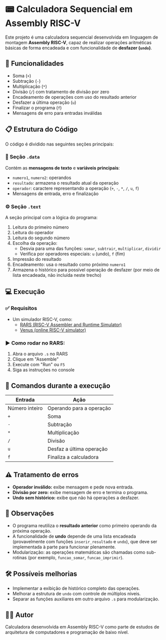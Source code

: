 # 📟 Calculadora Sequencial em Assembly RISC-V

Este projeto é uma calculadora sequencial desenvolvida em linguagem de montagem **Assembly RISC-V**, capaz de realizar operações aritméticas básicas de forma encadeada e com funcionalidade de **desfazer (`undo`)**.  

## 🧠 Funcionalidades

- Soma (`+`)
- Subtração (`-`)
- Multiplicação (`*`)
- Divisão (`/`) com tratamento de divisão por zero
- Encadeamento de operações com uso do resultado anterior
- Desfazer a última operação (`u`)
- Finalizar o programa (`f`)
- Mensagens de erro para entradas inválidas

## 📋 Estrutura do Código

O código é dividido nas seguintes seções principais:

### 📌 Seção `.data`

Contém as **mensagens de texto** e **variáveis principais**:
- `numero1`, `numero2`: operandos
- `resultado`: armazena o resultado atual da operação
- `operador`: caractere representando a operação (`+`, `-`, `*`, `/`, `u`, `f`)
- Mensagens de entrada, erro e finalização

### ⚙️ Seção `.text`

A seção principal com a lógica do programa:
1. Leitura do primeiro número
2. Leitura do operador
3. Leitura do segundo número
4. Escolha da operação:
   - Desvia para uma das funções: `somar`, `subtrair`, `multiplicar`, `dividir`
   - Verifica por operadores especiais: `u` (undo), `f` (fim)
5. Impressão do resultado
6. Encadeamento: usa o resultado como próximo `numero1`
7. Armazena o histórico para possível operação de desfazer (por meio de lista encadeada, não incluída neste trecho)

## 💻 Execução

### ✅ Requisitos
- Um simulador RISC-V, como:
  - [RARS (RISC-V Assembler and Runtime Simulator)](https://github.com/TheThirdOne/rars)
  - [Venus (online RISC-V simulator)](https://venus.cs61c.org/)

### ▶️ Como rodar no RARS:
1. Abra o arquivo `.s` no RARS
2. Clique em "Assemble"
3. Execute com "Run" ou `F5`
4. Siga as instruções no console

## 📌 Comandos durante a execução

| Entrada | Ação |
|--------|------|
| Número inteiro | Operando para a operação |
| `+` | Soma |
| `-` | Subtração |
| `*` | Multiplicação |
| `/` | Divisão |
| `u` | Desfaz a última operação |
| `f` | Finaliza a calculadora |

## ⚠️ Tratamento de erros

- **Operador inválido:** exibe mensagem e pede nova entrada.
- **Divisão por zero:** exibe mensagem de erro e termina o programa.
- **Undo sem histórico:** exibe que não há operações a desfazer.

## 📎 Observações

- O programa reutiliza o **resultado anterior** como primeiro operando da próxima operação.
- A funcionalidade de **undo** depende de uma lista encadeada (provavelmente com funções `inserir_resultado` e `undo`), que deve ser implementada à parte para funcionar plenamente.
- Modularização: as operações matemáticas são chamadas como sub-rotinas (por exemplo, `funcao_somar`, `funcao_imprimir`).

## 🛠️ Possíveis melhorias

- Implementar a exibição de histórico completo das operações.
- Melhorar a estrutura de `undo` com controle de múltiplos níveis.
- Separar as funções auxiliares em outro arquivo `.s` para modularização.

## 👨‍💻 Autor

Calculadora desenvolvida em Assembly RISC-V como parte de estudos de arquitetura de computadores e programação de baixo nível.